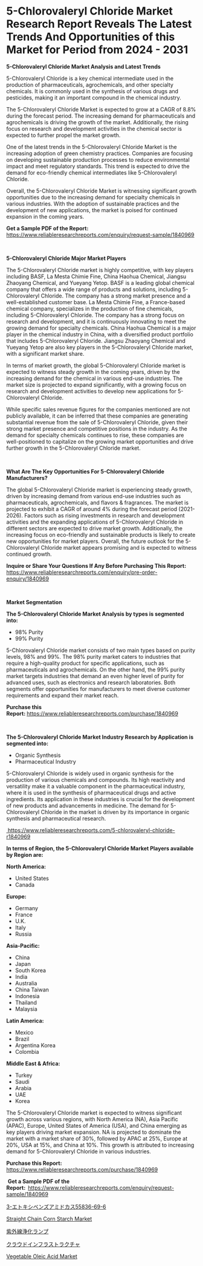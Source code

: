 <p><h1>5-Chlorovaleryl Chloride Market Research Report Reveals The Latest Trends And Opportunities of this Market for Period from 2024 - 2031</h1></p><p><strong>5-Chlorovaleryl Chloride Market Analysis and Latest Trends</strong></p>
<p><p>5-Chlorovaleryl Chloride is a key chemical intermediate used in the production of pharmaceuticals, agrochemicals, and other specialty chemicals. It is commonly used in the synthesis of various drugs and pesticides, making it an important compound in the chemical industry.</p><p>The 5-Chlorovaleryl Chloride Market is expected to grow at a CAGR of 8.8% during the forecast period. The increasing demand for pharmaceuticals and agrochemicals is driving the growth of the market. Additionally, the rising focus on research and development activities in the chemical sector is expected to further propel the market growth.</p><p>One of the latest trends in the 5-Chlorovaleryl Chloride Market is the increasing adoption of green chemistry practices. Companies are focusing on developing sustainable production processes to reduce environmental impact and meet regulatory standards. This trend is expected to drive the demand for eco-friendly chemical intermediates like 5-Chlorovaleryl Chloride.</p><p>Overall, the 5-Chlorovaleryl Chloride Market is witnessing significant growth opportunities due to the increasing demand for specialty chemicals in various industries. With the adoption of sustainable practices and the development of new applications, the market is poised for continued expansion in the coming years.</p></p>
<p><strong>Get a Sample PDF of the Report:&nbsp;</strong> <a href="https://www.reliableresearchreports.com/enquiry/request-sample/1840969">https://www.reliableresearchreports.com/enquiry/request-sample/1840969</a></p>
<p>&nbsp;</p>
<p><strong>5-Chlorovaleryl Chloride Major Market Players</strong></p>
<p><p>The 5-Chlorovaleryl Chloride market is highly competitive, with key players including BASF, La Mesta Chimie Fine, China Haohua Chemical, Jiangsu Zhaoyang Chemical, and Yueyang Yetop. BASF is a leading global chemical company that offers a wide range of products and solutions, including 5-Chlorovaleryl Chloride. The company has a strong market presence and a well-established customer base. La Mesta Chimie Fine, a France-based chemical company, specializes in the production of fine chemicals, including 5-Chlorovaleryl Chloride. The company has a strong focus on research and development, and it is continuously innovating to meet the growing demand for specialty chemicals. China Haohua Chemical is a major player in the chemical industry in China, with a diversified product portfolio that includes 5-Chlorovaleryl Chloride. Jiangsu Zhaoyang Chemical and Yueyang Yetop are also key players in the 5-Chlorovaleryl Chloride market, with a significant market share.</p><p>In terms of market growth, the global 5-Chlorovaleryl Chloride market is expected to witness steady growth in the coming years, driven by the increasing demand for the chemical in various end-use industries. The market size is projected to expand significantly, with a growing focus on research and development activities to develop new applications for 5-Chlorovaleryl Chloride.</p><p>While specific sales revenue figures for the companies mentioned are not publicly available, it can be inferred that these companies are generating substantial revenue from the sale of 5-Chlorovaleryl Chloride, given their strong market presence and competitive positions in the industry. As the demand for specialty chemicals continues to rise, these companies are well-positioned to capitalize on the growing market opportunities and drive further growth in the 5-Chlorovaleryl Chloride market.</p></p>
<p>&nbsp;</p>
<p><strong>What Are The Key Opportunities For 5-Chlorovaleryl Chloride Manufacturers?</strong></p>
<p><p>The global 5-Chlorovaleryl Chloride market is experiencing steady growth, driven by increasing demand from various end-use industries such as pharmaceuticals, agrochemicals, and flavors & fragrances. The market is projected to exhibit a CAGR of around 4% during the forecast period (2021-2026). Factors such as rising investments in research and development activities and the expanding applications of 5-Chlorovaleryl Chloride in different sectors are expected to drive market growth. Additionally, the increasing focus on eco-friendly and sustainable products is likely to create new opportunities for market players. Overall, the future outlook for the 5-Chlorovaleryl Chloride market appears promising and is expected to witness continued growth.</p></p>
<p><strong>Inquire or Share Your Questions If Any Before Purchasing This Report:</strong> <a href="https://www.reliableresearchreports.com/enquiry/pre-order-enquiry/1840969">https://www.reliableresearchreports.com/enquiry/pre-order-enquiry/1840969</a></p>
<p>&nbsp;</p>
<p><strong>Market Segmentation</strong></p>
<p><strong>The 5-Chlorovaleryl Chloride Market Analysis by types is segmented into:</strong></p>
<p><ul><li>98% Purity</li><li>99% Purity</li></ul></p>
<p><p>5-Chlorovaleryl Chloride market consists of two main types based on purity levels, 98% and 99%. The 98% purity market caters to industries that require a high-quality product for specific applications, such as pharmaceuticals and agrochemicals. On the other hand, the 99% purity market targets industries that demand an even higher level of purity for advanced uses, such as electronics and research laboratories. Both segments offer opportunities for manufacturers to meet diverse customer requirements and expand their market reach.</p></p>
<p><strong>Purchase this Report:&nbsp;</strong><a href="https://www.reliableresearchreports.com/purchase/1840969">https://www.reliableresearchreports.com/purchase/1840969</a></p>
<p>&nbsp;</p>
<p><strong>The 5-Chlorovaleryl Chloride Market Industry Research by Application is segmented into:</strong></p>
<p><ul><li>Organic Synthesis</li><li>Pharmaceutical Industry</li></ul></p>
<p><p>5-Chlorovaleryl Chloride is widely used in organic synthesis for the production of various chemicals and compounds. Its high reactivity and versatility make it a valuable component in the pharmaceutical industry, where it is used in the synthesis of pharmaceutical drugs and active ingredients. Its application in these industries is crucial for the development of new products and advancements in medicine. The demand for 5-Chlorovaleryl Chloride in the market is driven by its importance in organic synthesis and pharmaceutical research.</p></p>
<p><a href="https://www.reliableresearchreports.com/5-chlorovaleryl-chloride-r1840969">&nbsp;https://www.reliableresearchreports.com/5-chlorovaleryl-chloride-r1840969</a></p>
<p><strong>In terms of Region, the 5-Chlorovaleryl Chloride Market Players available by Region are:</strong></p>
<p>
    <p> <strong> North America: </strong>
        <ul>
            <li>United States</li>
            <li>Canada</li>
        </ul>
        </p> 
    <p> <strong> Europe: </strong>
        <ul>
            <li>Germany</li>
            <li>France</li>
            <li>U.K.</li>
            <li>Italy</li>
            <li>Russia</li>
        </ul>
        </p> 
    <p> <strong> Asia-Pacific: </strong>
        <ul>
            <li>China</li>
            <li>Japan</li>
            <li>South Korea</li>
            <li>India</li>
            <li>Australia</li>
            <li>China Taiwan</li>
            <li>Indonesia</li>
            <li>Thailand</li>
            <li>Malaysia</li>
        </ul>
        </p> 
    <p> <strong> Latin America: </strong>
        <ul>
            <li>Mexico</li>
            <li>Brazil</li>
            <li>Argentina Korea</li>
            <li>Colombia</li>
        </ul>
        </p> 
    <p> <strong> Middle East & Africa: </strong>
        <ul>
            <li>Turkey</li>
            <li>Saudi</li>
            <li>Arabia</li>
            <li>UAE</li>
            <li>Korea</li>
        </ul>
    </p>
    </p>
<p><p>The 5-Chlorovaleryl Chloride market is expected to witness significant growth across various regions, with North America (NA), Asia Pacific (APAC), Europe, United States of America (USA), and China emerging as key players driving market expansion. NA is projected to dominate the market with a market share of 30%, followed by APAC at 25%, Europe at 20%, USA at 15%, and China at 10%. This growth is attributed to increasing demand for 5-Chlorovaleryl Chloride in various industries.</p></p>
<p><strong>Purchase this Report: </strong><a href="https://www.reliableresearchreports.com/purchase/1840969">https://www.reliableresearchreports.com/purchase/1840969</a></p>
<p>&nbsp;<strong>Get a Sample PDF of the Report:&nbsp;&nbsp;</strong><a href="https://www.reliableresearchreports.com/enquiry/request-sample/1840969">https://www.reliableresearchreports.com/enquiry/request-sample/1840969</a></p>
<p><strong></strong></p>
<p><p><a href="https://medium.com/@jacksonwiza1924/3-%E3%82%A8%E3%83%88%E3%82%AD%E3%82%B7%E3%83%99%E3%83%B3%E3%82%BC%E3%83%B3%E3%82%A2%E3%83%9F%E3%83%89cas-55836-69-6%E5%B8%82%E5%A0%B4%E8%A6%8F%E6%A8%A1%E3%81%A8%E3%82%B7%E3%82%A7%E3%82%A2%E5%88%86%E6%9E%90-%E6%88%90%E9%95%B7%E5%8B%95%E5%90%91%E3%81%A8%E4%BA%88%E6%B8%AC-2024%E5%B9%B4-2031%E5%B9%B4-265e0ecabadc">3-エトキシベンズアミドカス55836-69-6</a></p><p><a href="https://github.com/MyrtisWest1/Market-Research-Report-List-1/blob/main/straight-chain-corn-starch-market.md">Straight Chain Corn Starch Market</a></p><p><a href="https://medium.com/@kelscdowell78456/%E3%82%B0%E3%83%AD%E3%83%BC%E3%83%90%E3%83%ABuv%E6%B5%84%E5%8C%96%E3%83%A9%E3%83%B3%E3%83%97%E5%B8%82%E5%A0%B4%E3%81%AE%E7%8A%B6%E6%B3%81-2024%E5%B9%B4-2031%E5%B9%B4-%E3%81%A8%E5%9C%B0%E5%9F%9F-%E8%A3%BD%E5%93%81-%E3%82%A8%E3%83%B3%E3%83%89%E3%83%A6%E3%83%BC%E3%82%B9%E5%88%A5%E3%81%AE%E4%BA%88%E6%B8%AC-76cc23f51673">紫外線浄化ランプ</a></p><p><a href="https://github.com/oqoeusbvpadwjs08/Market-Research-Report-List-2/blob/main/8800804138335.md">クラウドインフラストラクチャ</a></p><p><a href="https://github.com/LaceyZemlak1/Market-Research-Report-List-1/blob/main/vegetable-oleic-acid-market.md">Vegetable Oleic Acid Market</a></p></p>